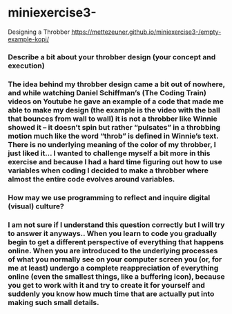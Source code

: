# miniexercise3-
Designing a Throbber
 <https://mettezeuner.github.io/miniexercise3-/empty-example-kopi/> 

<h3>Describe a bit about your throbber design (your concept and execution)<h3> 

The idea behind my throbber design came a bit out of nowhere, and while watching Daniel Schiffman’s (The Coding Train) videos on Youtube he gave an example of a code that made me able to make my design (the example is the video with the ball that bounces from wall to wall) it is not a throbber like Winnie showed it – it doesn’t spin but rather “pulsates” in a throbbing motion much like the word “throb” is defined in Winnie’s text. There is no underlying meaning of the color of my throbber, I just liked it… I wanted to challenge myself a bit more in this exercise and because I had a hard time figuring out how to use variables when coding I decided to make a throbber where almost the entire code evolves around variables. 

<h3>How may we use programming to reflect and inquire digital (visual) culture?<h3>

I am not sure if I understand this question correctly but I will try to answer it anyways.. When you learn to code you gradually begin to get a different perspective of everything that happens online. When you are introduced to the underlying processes of what you normally see on your computer screen you (or, for me at least) undergo a complete reappreciation of everything online (even the smallest things, like a buffering icon), because you get to work with it and try to create it for yourself and suddenly you know how much time that are actually put into making such small details. 
